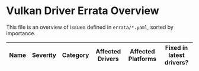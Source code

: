 <!--
GENERATED FILE - DO NOT EDIT.
Generated by scripts/generate.py using data from errata/*.yaml

Copyright 2023 Google LLC

SPDX-License-Identifier: CC-BY-4.0
-->

# Vulkan Driver Errata Overview

This file is an overview of issues defined in `errata/*.yaml`, sorted by importance.

| Name | Severity | Category | Affected Drivers | Affected Platforms | Fixed in latest drivers? |
|------|:--------:|:--------:|:----------------:|:------------------:|:------------------------:|


